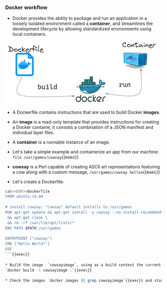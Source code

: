 
### Docker workflow

* Docker provides the ability to package and run an application in a loosely isolated environment called a **container**, and streamlines the development lifecycle by allowing standardized environments using local containers.

![Scan results](./assets/workflow.png)

* A Dockerfile contains instructions that are used to build Docker **images**.

* An **image** is a read-only template that provides instructions for creating a Docker containe, it consists a combination of a JSON manifest and individual layer files.

* A **container** is a runnable instance of an image.

* Let's take a simple example and containerize an app from our machine: `file /usr/games/cowsay`{{exec}}

* **cowsay** is a Perl capable of creating ASCII art representations featuring a cow along with a custom message, `/usr/games/cowsay helloo`{{exec}}

* Let's create a Dockerfile:

```bash
cat<<EOF>>Dockerfile
FROM ubuntu:14.04

# install cowsay: "cowsay" default installs to /usr/games
RUN apt-get update && apt-get install -y cowsay --no-install-recommends \
 && apt-get clean \
 && rm -rf /var/lib/apt/lists/*
ENV PATH $PATH:/usr/games

ENTRYPOINT ["cowsay"]
CMD ["Hello World!"]
EOF
```{{exec}}

* Build the image  `cowsayimage`, using as a build context the current directory containing the Dockerfile:
`docker build -t cowsayimage .`{{exec}}

* Check the images `docker images }| grep cowsayimage`{{exec}} and start a container based on `cowsayimage`: `docker run cowsayimage`{{exec}}